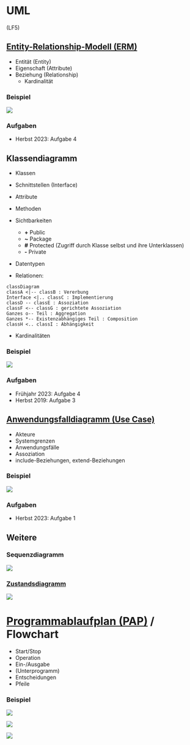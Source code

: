 # UML
(LF5)

## [Entity-Relationship-Modell (ERM)](https://de.wikipedia.org/wiki/Entity-Relationship-Modell)

* Entität (Entity)
* Eigenschaft (Attribute)
* Beziehung (Relationship)
  * Kardinalität

### Beispiel
![](https://upload.wikimedia.org/wikipedia/de/a/ab/Er-diagramm.svg)

### Aufgaben
* Herbst 2023: Aufgabe 4

## Klassendiagramm

* Klassen
* Schnittstellen (Interface)
* Attribute
* Methoden
* Sichtbarkeiten
  * **+** Public
  * **~** Package
  * **#** Protected (Zugriff durch Klasse selbst und ihre Unterklassen)
  * **-** Private
* Datentypen

* Relationen:

```mermaid
classDiagram
classA <|-- classB : Vererbung
Interface <|.. classC : Implementierung
classD -- classE : Assoziation
classF <-- classG : gerichtete Assoziation
Ganzes o-- Teil : Aggregation
Ganzes *-- Existenzabhängiges Teil : Composition
classH <.. classI : Abhängigkeit
```

* Kardinalitäten

### Beispiel
![](https://upload.wikimedia.org/wikipedia/commons/f/fe/UmlCd_Klassendiagramm-1.svg)

### Aufgaben
* Frühjahr 2023: Aufgabe 4
* Herbst 2019: Aufgabe 3

## [Anwendungsfalldiagramm (Use Case)](https://de.wikipedia.org/wiki/Anwendungsfalldiagramm)

* Akteure
* Systemgrenzen
* Anwendungsfälle
* Assoziation
* include-Beziehungen, extend-Beziehungen

### Beispiel
![](https://upload.wikimedia.org/wikipedia/commons/5/51/Uml-UseCase-Beispiel2.svg)

### Aufgaben
* Herbst 2023: Aufgabe 1

## Weitere

### Sequenzdiagramm

![](https://upload.wikimedia.org/wikipedia/commons/c/c8/UmlSequenzdiagramm-3.svg)

### [Zustandsdiagramm](https://de.wikipedia.org/wiki/Zustandsdiagramm_(UML))

![](https://upload.wikimedia.org/wikipedia/commons/2/2d/Uml-Zustandsdiagramm-6.svg)

# [Programmablaufplan (PAP)](https://de.wikipedia.org/wiki/Programmablaufplan) / Flowchart

* Start/Stop
* Operation
* Ein-/Ausgabe
* (Unterprogramm)
* Entscheidungen
* Pfeile

### Beispiel
![](https://upload.wikimedia.org/wikipedia/commons/6/6b/Flowchart_de.svg)

[![](https://imgs.xkcd.com/comics/flow_charts.png)](https://xkcd.com/518/)

[![](https://imgs.xkcd.com/comics/flowcharts.png)](https://xkcd.com/1488/)
